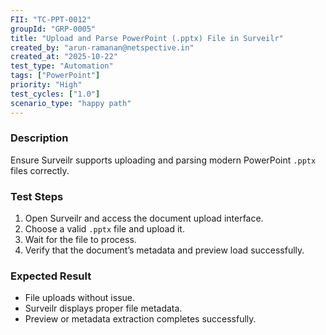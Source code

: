 ```yaml
---
FII: "TC-PPT-0012"
groupId: "GRP-0005"
title: "Upload and Parse PowerPoint (.pptx) File in Surveilr"
created_by: "arun-ramanan@netspective.in"
created_at: "2025-10-22"
test_type: "Automation"
tags: ["PowerPoint"]
priority: "High"
test_cycles: ["1.0"]
scenario_type: "happy path"
---
```


### Description
Ensure Surveilr supports uploading and parsing modern PowerPoint `.pptx` files correctly.

### Test Steps
1. Open Surveilr and access the document upload interface.  
2. Choose a valid `.pptx` file and upload it.  
3. Wait for the file to process.  
4. Verify that the document’s metadata and preview load successfully.  

### Expected Result
- File uploads without issue.  
- Surveilr displays proper file metadata.  
- Preview or metadata extraction completes successfully.

